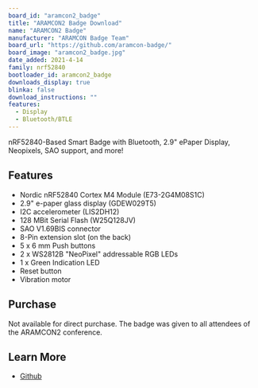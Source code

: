 ```yaml
---
board_id: "aramcon2_badge"
title: "ARAMCON2 Badge Download"
name: "ARAMCON2 Badge"
manufacturer: "ARAMCON Badge Team"
board_url: "https://github.com/aramcon-badge/"
board_image: "aramcon2_badge.jpg"
date_added: 2021-4-14
family: nrf52840
bootloader_id: aramcon2_badge
downloads_display: true
blinka: false
download_instructions: ""
features:
  - Display
  - Bluetooth/BTLE
---
```


nRF52840-Based Smart Badge with Bluetooth, 2.9" ePaper Display, Neopixels, SAO support, and more!

## Features

* Nordic nRF52840 Cortex M4 Module (E73-2G4M08S1C)
* 2.9" e-paper glass display (GDEW029T5)
* I2C accelerometer (LIS2DH12)
* 128 MBit Serial Flash (W25Q128JV)
* SAO V1.69BIS connector
* 8-Pin extension slot (on the back)
* 5 x 6 mm Push buttons
* 2 x WS2812B "NeoPixel" addressable RGB LEDs
* 1 x Green Indication LED
* Reset button
* Vibration motor

## Purchase

Not available for direct purchase. The badge was given to all attendees of the ARAMCON2 conference.

## Learn More

* [Github](https://github.com/aramcon-badge/)
